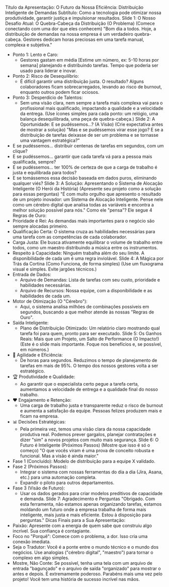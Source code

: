 
Título da Apresentação: O Futuro da Nossa Eficiência: Distribuição Inteligente de Demandas
Subtítulo: Como a tecnologia pode otimizar nossa produtividade, garantir justiça e impulsionar resultados.
Slide 1: O Nosso Desafio Atual: O Quebra-Cabeça da Distribuição (O Problema)
(Comece conectando com uma dor que eles conhecem)
"Bom dia a todos. Hoje, a distribuição de demandas na nossa empresa é um verdadeiro quebra-cabeça. Gestores dedicam horas preciosas em uma tarefa manual, complexa e subjetiva."
 * Ponto 1: Lento e Caro:
   * Gestores gastam em média [Estime um número, ex: 5-10 horas por semana] planejando e distribuindo tarefas. Tempo que poderia ser usado para liderar e inovar.
 * Ponto 2: Risco de Desequilíbrio:
   * É difícil garantir uma distribuição justa. O resultado? Alguns colaboradores ficam sobrecarregados, levando ao risco de burnout, enquanto outros podem ficar ociosos.
 * Ponto 3: Desperdício de Talentos:
   * Sem uma visão clara, nem sempre a tarefa mais complexa vai para o profissional mais qualificado, impactando a qualidade e a velocidade da entrega.
(Use ícones simples para cada ponto: um relógio, uma balança desequilibrada, uma peça de quebra-cabeça.)
Slide 2: A Oportunidade: E se pudéssemos...? (A Visão)
(Crie expectativa antes de mostrar a solução)
"Mas e se pudéssemos virar esse jogo? E se a distribuição de tarefas deixasse de ser um problema e se tornasse uma vantagem estratégica?"
 * E se pudéssemos... distribuir centenas de tarefas em segundos, com um clique?
 * E se pudéssemos... garantir que cada tarefa vá para a pessoa mais qualificada, sempre?
 * E se pudéssemos... ter 100% de certeza de que a carga de trabalho é justa e equilibrada para todos?
 * E se tomássemos essa decisão baseada em dados puros, eliminando qualquer viés?
Slide 3: A Solução: Apresentando o Sistema de Alocação Inteligente (O Herói da História)
(Apresente seu projeto como a solução para essas perguntas)
"É com muito orgulho que apresento o resultado de um projeto inovador: um Sistema de Alocação Inteligente. Pense nele como um cérebro digital que analisa todas as variáveis e encontra a melhor solução possível para nós."
Como ele "pensa"? Ele segue 4 Regras de Ouro:
 * Prioridade é Rei: As demandas mais importantes para o negócio são sempre alocadas primeiro.
 * Qualificação Certa: O sistema cruza as habilidades necessárias para uma tarefa com as competências de cada colaborador.
 * Carga Justa: Ele busca ativamente equilibrar o volume de trabalho entre todos, como um maestro distribuindo a música entre os instrumentos.
 * Respeito à Capacidade: Ninguém trabalha além do seu limite. A disponibilidade de cada um é uma regra inviolável.
Slide 4: A Mágica por Trás da Cortina (Como Funciona, de forma simples)
(Use um fluxograma visual e simples. Evite jargões técnicos.)
 * Entrada de Dados:
   * Arquivo de Demandas: Lista de tarefas com seu custo, prioridade e habilidades necessárias.
   * Arquivo de Recursos: Nossa equipe, com a disponibilidade e as habilidades de cada um.
 * Motor de Otimização (O "Cérebro"):
   * Aqui, o sistema analisa milhões de combinações possíveis em segundos, buscando a que melhor atende às nossas "Regras de Ouro".
 * Saída Inteligente:
   * Plano de Distribuição Otimizado: Um relatório claro mostrando qual tarefa foi para quem, pronto para ser executado.
Slide 5: Os Ganhos Reais: Mais que um Projeto, um Salto de Performance (O Impacto!)
(Este é o slide mais importante. Foque nos benefícios e, se possível, em números.)
 * 🚀 Agilidade e Eficiência:
   * De horas para segundos. Reduzimos o tempo de planejamento de tarefas em mais de 95%. O tempo dos nossos gestores volta a ser estratégico.
 * 🏆 Produtividade e Qualidade:
   * Ao garantir que o especialista certo pegue a tarefa certa, aumentamos a velocidade de entrega e a qualidade final do nosso trabalho.
 * ❤️ Engajamento e Retenção:
   * Uma carga de trabalho justa e transparente reduz o risco de burnout e aumenta a satisfação da equipe. Pessoas felizes produzem mais e ficam na empresa.
 * 📊 Decisões Estratégicas:
   * Pela primeira vez, temos uma visão clara da nossa capacidade produtiva real. Podemos prever gargalos, planejar contratações e dizer "sim" a novos projetos com muito mais segurança.
Slide 6: O Futuro é Inteligente (Próximos Passos)
(Mostre que isso é só o começo)
"O que vocês viram é uma prova de conceito robusta e funcional. Mas a visão é ainda maior."
 * Fase 1 (Concluído): Modelo de distribuição para a equipe X validado.
 * Fase 2 (Próximos Passos):
   * Integrar o sistema com nossas ferramentas do dia a dia (Jira, Asana, etc.) para uma automação completa.
   * Expandir o piloto para outros departamentos.
 * Fase 3 (Visão de Futuro):
   * Usar os dados gerados para criar modelos preditivos de capacidade e demanda.
Slide 7: Agradecimento e Perguntas
"Obrigado. Com esta ferramenta, não estamos apenas organizando tarefas, estamos moldando um futuro onde a empresa trabalha de forma mais inteligente, mais justa e mais eficiente. Estou à disposição para perguntas."
Dicas Finais para a Sua Apresentação:
 * Paixão: Apresente com a energia de quem sabe que construiu algo incrível. Sua confiança é contagiante.
 * Foco no "Porquê": Comece com o problema, a dor. Isso cria uma conexão imediata.
 * Seja o Tradutor: Você é a ponte entre o mundo técnico e o mundo dos negócios. Use analogias ("cérebro digital", "maestro") para tornar o complexo em algo simples.
 * Mostre, Não Conte: Se possível, tenha uma tela com um arquivo de entrada "bagunçado" e o arquivo de saída "organizado" para mostrar o antes e depois. É extremamente poderoso.
Parabéns mais uma vez pelo projeto! Você tem uma história de sucesso incrível nas mãos.
